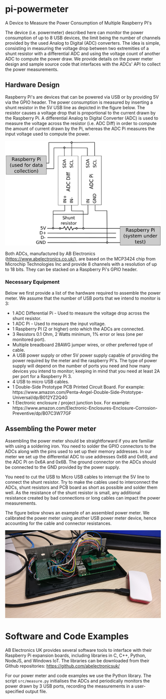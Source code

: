 # pi-powermeter
A Device to Measure the Power Consumption of Multiple Raspberry PI's

The device (i.e. powermeter) described here can monitor the power 
consumption of up to 8 USB devices, the limit being the number of channels 
provided by the used Analog to Digital (ADC) converters. The idea is simple, 
consisting in measuring the voltage drop between two extremities of a shunt 
resistor with a differential ADC and using the voltage count of another ADC
to compute the power draw. We provide details on the power meter design and 
sample source code that interfaces with the ADCs' API to collect the power 
measurements. 

## Hardware Design

Raspberry Pi's are devices that can be powered via USB or by providing 5V via 
the GPIO header. The power consumption is measured by inserting a shunt 
resistor in the 5V USB line as depicted in the figure below. The resistor causes 
a voltage drop that is proportional to the current drawn by the Raspberry Pi. 
A differential Analog to Digital Converter (ADC) is used to measure the voltage across the 
resistor (i.e. ADC Diff) in order to compute the amount of current drawn 
by the Pi, whereas the ADC Pi measures the input voltage used to compute the power. 

![Interconnection of differential and PI ADCs](doc/meter_scheme.png)


Both ADCs, manufactured by AB Electronics (https://www.abelectronics.co.uk/), 
are based on the MCP3424 chip from Microchip Technologies Inc and 
provide 8 channels with a resolution of up to 18 bits. 
They can be stacked on a Raspberry Pi's GPIO header.

### Necessary Equipment

Below we first provide a list of the hardware required to assemble 
the power meter. We assume that the number of USB ports that we 
intend to monitor is 3:

<ul>
 <li> 1 ADC Differential Pi - Used to measure the voltage 
 drop across the shunt resistor.
 <li> 1 ADC Pi - Used to measure the input voltage.
 <li> 1 Raspberry PI (2 or higher) onto which the ADCs are connected.
 <li> 3 Resistors 0.1 Ohm, 2 Watts minimum, 1% error or less (one per monitored port).
 <li> Multiple breadboard 28AWG jumper wires, or other preferred type of cable.
 <li> A USB power supply or other 5V power supply capable of providing the power required by 
    the meter and the raspberry PI's. The type of power supply will depend on the number of 
    ports you need and how many devices you intend to monitor; keeping in mind that you need
    at least 2A per port for a Raspberry Pi 3.
 <li> 4 USB to micro USB cables.
 <li> 1 Double-Side Prototype PCB Printed Circuit Board. For example: 
 https://www.amazon.com/Penta-Angel-Double-Side-Prototype-Universal/dp/B012YZ2Q4G
 <li> 1 Electronic enclosure / project junction box. For example: 
 https://www.amazon.com/Electronic-Enclosures-Enclosure-Corrosion-Preventive/dp/B07C3W77GF
</ul>

## Assembling the Power meter

Assembling the power meter should be straightforward if you are familiar with 
using a soldering iron. You need to solder the GPIO connectors to the ADCs along
with the pins used to set up their memory addresses. In our meter we set up the 
differential ADC to use addresses 0x68 and 0x69, and the ADC Pi on 0x6A and 0x6B.
The ground connector on the ADCs should be connected to the GND provided by
the power supply.

You need to cut the USB to Micro USB cables to interrupt the 5V line to connect
the shunt resistor. Try to make the cables used to interconnect the ADCs, 
shunt resistors and PCB board as short as possible and solder them well. 
As the resistance of the shunt resistor is small, any additional resistance 
created by bad connections or long cables can impact the power measurements.

The figure below shows an example of an assembled power meter. We calibrated 
the power meter using another USB power meter device, hence accounting for the
cable and connector resistances.

![Example of an assembled power meter](doc/powermeter.jpg)

# Software and Code Examples

AB Electronics UK provides several software tools to interface with their 
Raspberry Pi expansion boards, including libraries in C, C++, Python, NodeJS, 
and Windows IoT. The libraries can be downloaded from their Github
repositories: https://github.com/abelectronicsuk/

For our power meter and code examples we use the Python library. The script 
<code>src/measure.py</code> initialises the ADCs and periodically monitors the
power drawn by 3 USB ports, recording the measurements in a user-specified
output file.